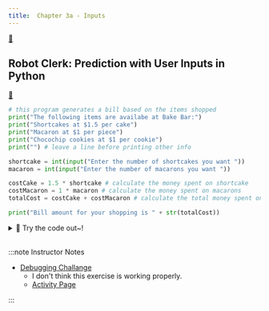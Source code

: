 ```yaml
---
title:  Chapter 3a - Inputs
---
```



[👀](https://learn2codelive.com/courses/4/pages/lesson-3-learning-activities-h-introduce-the-idea-of-user-input?module_item_id=703)

## Robot Clerk: Prediction with User Inputs in Python
[👀](https://learn2codelive.com/courses/4/pages/lesson-3-learning-activities-e1-prediction-with-user-inputs-in-python?module_item_id=705)

```python
# this program generates a bill based on the items shopped
print("The following items are availabe at Bake Bar:")
print("Shortcakes at $1.5 per cake")
print("Macaron at $1 per piece")
print("Chocochip cookies at $1 per cookie")
print("") # leave a line before printing other info

shortcake = int(input("Enter the number of shortcakes you want "))
macaron = int(input("Enter the number of macarons you want "))

costCake = 1.5 * shortcake # calculate the money spent on shortcake
costMacaron = 1 * macaron # calculate the money spent on macarons
totalCost = costCake + costMacaron # calculate the total money spent on all 3 items

print("Bill amount for your shopping is " + str(totalCost))

```

<details>
<summary>
🧪 Try the code out~!
</summary>
<iframe src="https://trinket.io/embed/python/05b55d78d3" width="100%" height="600" frameborder="0" marginwidth="0" marginheight="0" allowfullscreen></iframe>

</details>


<br/>



:::note Instructor Notes
- [Debugging Challange](https://learn2codelive.com/courses/4/pages/lesson-3-debugging-challenge?module_item_id=695)
  - I don't think this exercise is working properly.
  - [Activity Page](https://learn2codelive.com/courses/4/pages/lesson-3-learning-activities-r-revisit-challenge-2?module_item_id=701)



:::